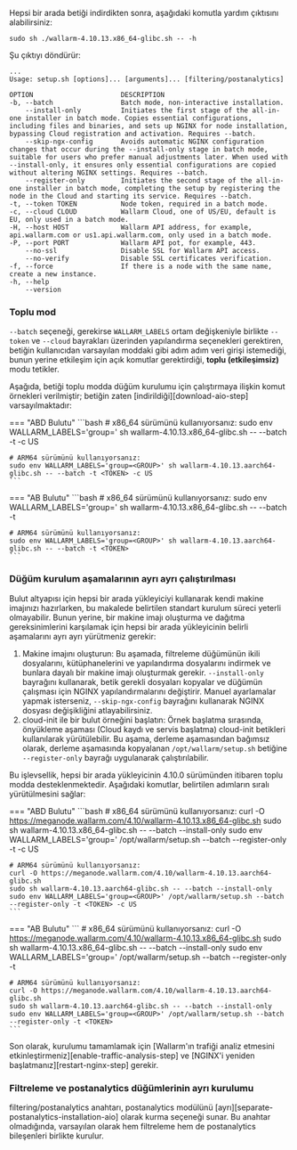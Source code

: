 Hepsi bir arada betiği indirdikten sonra, aşağıdaki komutla yardım çıktısını alabilirsiniz:

```
sudo sh ./wallarm-4.10.13.x86_64-glibc.sh -- -h
```

Şu çıktıyı döndürür:

```
...
Usage: setup.sh [options]... [arguments]... [filtering/postanalytics]

OPTION                      DESCRIPTION
-b, --batch                 Batch mode, non-interactive installation.
    --install-only          Initiates the first stage of the all-in-one installer in batch mode. Copies essential configurations, including files and binaries, and sets up NGINX for node installation, bypassing Cloud registration and activation. Requires --batch.
    --skip-ngx-config       Avoids automatic NGINX configuration changes that occur during the --install-only stage in batch mode, suitable for users who prefer manual adjustments later. When used with --install-only, it ensures only essential configurations are copied without altering NGINX settings. Requires --batch.
    --register-only         Initiates the second stage of the all-in-one installer in batch mode, completing the setup by registering the node in the Cloud and starting its service. Requires --batch.
-t, --token TOKEN           Node token, required in a batch mode.
-c, --cloud CLOUD           Wallarm Cloud, one of US/EU, default is EU, only used in a batch mode.
-H, --host HOST             Wallarm API address, for example, api.wallarm.com or us1.api.wallarm.com, only used in a batch mode.
-P, --port PORT             Wallarm API pot, for example, 443.
    --no-ssl                Disable SSL for Wallarm API access.
    --no-verify             Disable SSL certificates verification.
-f, --force                 If there is a node with the same name, create a new instance.
-h, --help
    --version
```

### Toplu mod

`--batch` seçeneği, gerekirse `WALLARM_LABELS` ortam değişkeniyle birlikte `--token` ve `--cloud` bayrakları üzerinden yapılandırma seçenekleri gerektiren, betiğin kullanıcıdan varsayılan moddaki gibi adım adım veri girişi istemediği, bunun yerine etkileşim için açık komutlar gerektirdiği, **toplu (etkileşimsiz)** modu tetikler.

Aşağıda, betiği toplu modda düğüm kurulumu için çalıştırmaya ilişkin komut örnekleri verilmiştir; betiğin zaten [indirildiği][download-aio-step] varsayılmaktadır:

=== "ABD Bulutu"
    ```bash
    # x86_64 sürümünü kullanıyorsanız:
    sudo env WALLARM_LABELS='group=<GROUP>' sh wallarm-4.10.13.x86_64-glibc.sh -- --batch -t <TOKEN> -c US

    # ARM64 sürümünü kullanıyorsanız:
    sudo env WALLARM_LABELS='group=<GROUP>' sh wallarm-4.10.13.aarch64-glibc.sh -- --batch -t <TOKEN> -c US
    ```
=== "AB Bulutu"
    ```bash
    # x86_64 sürümünü kullanıyorsanız:
    sudo env WALLARM_LABELS='group=<GROUP>' sh wallarm-4.10.13.x86_64-glibc.sh -- --batch -t <TOKEN>

    # ARM64 sürümünü kullanıyorsanız:
    sudo env WALLARM_LABELS='group=<GROUP>' sh wallarm-4.10.13.aarch64-glibc.sh -- --batch -t <TOKEN>
    ```

### Düğüm kurulum aşamalarının ayrı ayrı çalıştırılması

Bulut altyapısı için hepsi bir arada yükleyiciyi kullanarak kendi makine imajınızı hazırlarken, bu makalede belirtilen standart kurulum süreci yeterli olmayabilir. Bunun yerine, bir makine imajı oluşturma ve dağıtma gereksinimlerini karşılamak için hepsi bir arada yükleyicinin belirli aşamalarını ayrı ayrı yürütmeniz gerekir:

1. Makine imajını oluşturun: Bu aşamada, filtreleme düğümünün ikili dosyalarını, kütüphanelerini ve yapılandırma dosyalarını indirmek ve bunlara dayalı bir makine imajı oluşturmak gerekir. `--install-only` bayrağını kullanarak, betik gerekli dosyaları kopyalar ve düğümün çalışması için NGINX yapılandırmalarını değiştirir. Manuel ayarlamalar yapmak isterseniz, `--skip-ngx-config` bayrağını kullanarak NGINX dosyası değişikliğini atlayabilirsiniz.
1. cloud-init ile bir bulut örneğini başlatın: Örnek başlatma sırasında, önyükleme aşaması (Cloud kaydı ve servis başlatma) cloud-init betikleri kullanılarak yürütülebilir. Bu aşama, derleme aşamasından bağımsız olarak, derleme aşamasında kopyalanan `/opt/wallarm/setup.sh` betiğine `--register-only` bayrağı uygulanarak çalıştırılabilir.

Bu işlevsellik, hepsi bir arada yükleyicinin 4.10.0 sürümünden itibaren toplu modda desteklenmektedir. Aşağıdaki komutlar, belirtilen adımların sıralı yürütülmesini sağlar:

=== "ABD Bulutu"
    ```bash
    # x86_64 sürümünü kullanıyorsanız:
    curl -O https://meganode.wallarm.com/4.10/wallarm-4.10.13.x86_64-glibc.sh
    sudo sh wallarm-4.10.13.x86_64-glibc.sh -- --batch --install-only
    sudo env WALLARM_LABELS='group=<GROUP>' /opt/wallarm/setup.sh --batch --register-only -t <TOKEN> -c US

    # ARM64 sürümünü kullanıyorsanız:
    curl -O https://meganode.wallarm.com/4.10/wallarm-4.10.13.aarch64-glibc.sh
    sudo sh wallarm-4.10.13.aarch64-glibc.sh -- --batch --install-only
    sudo env WALLARM_LABELS='group=<GROUP>' /opt/wallarm/setup.sh --batch --register-only -t <TOKEN> -c US
    ```
=== "AB Bulutu"
    ```
    # x86_64 sürümünü kullanıyorsanız:
    curl -O https://meganode.wallarm.com/4.10/wallarm-4.10.13.x86_64-glibc.sh
    sudo sh wallarm-4.10.13.x86_64-glibc.sh -- --batch --install-only
    sudo env WALLARM_LABELS='group=<GROUP>' /opt/wallarm/setup.sh --batch --register-only -t <TOKEN>

    # ARM64 sürümünü kullanıyorsanız:
    curl -O https://meganode.wallarm.com/4.10/wallarm-4.10.13.aarch64-glibc.sh
    sudo sh wallarm-4.10.13.aarch64-glibc.sh -- --batch --install-only
    sudo env WALLARM_LABELS='group=<GROUP>' /opt/wallarm/setup.sh --batch --register-only -t <TOKEN>
    ```

Son olarak, kurulumu tamamlamak için [Wallarm'ın trafiği analiz etmesini etkinleştirmeniz][enable-traffic-analysis-step] ve [NGINX'i yeniden başlatmanız][restart-nginx-step] gerekir.

### Filtreleme ve postanalytics düğümlerinin ayrı kurulumu

filtering/postanalytics anahtarı, postanalytics modülünü [ayrı][separate-postanalytics-installation-aio] olarak kurma seçeneği sunar. Bu anahtar olmadığında, varsayılan olarak hem filtreleme hem de postanalytics bileşenleri birlikte kurulur.